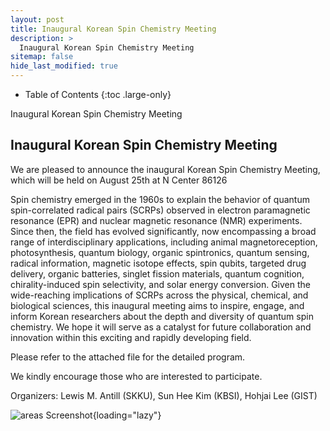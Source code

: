 ```yaml
---
layout: post
title: Inaugural Korean Spin Chemistry Meeting
description: >
  Inaugural Korean Spin Chemistry Meeting
sitemap: false
hide_last_modified: true
---
```


<!-- Google tag (gtag.js) -->
<script async src="https://www.googletagmanager.com/gtag/js?id=G-STRM3GYD69"></script>
<script>
  window.dataLayer = window.dataLayer || [];
  function gtag(){dataLayer.push(arguments);}
  gtag('js', new Date());

  gtag('config', 'G-STRM3GYD69');
</script>

- Table of Contents
{:toc .large-only}

Inaugural Korean Spin Chemistry Meeting

## Inaugural Korean Spin Chemistry Meeting

We are pleased to announce the inaugural Korean Spin Chemistry Meeting, which will be held on August 25th at N Center 86126

Spin chemistry emerged in the 1960s to explain the behavior of quantum spin-correlated radical pairs (SCRPs) observed in electron paramagnetic resonance (EPR) and nuclear magnetic resonance (NMR) experiments. Since then, the field has evolved significantly, now encompassing a broad range of interdisciplinary applications, including animal magnetoreception, photosynthesis, quantum biology, organic spintronics, quantum sensing, radical information, magnetic isotope effects, spin qubits, targeted drug delivery, organic batteries, singlet fission materials, quantum cognition, chirality-induced spin selectivity, and solar energy conversion.
Given the wide-reaching implications of SCRPs across the physical, chemical, and biological sciences, this inaugural meeting aims to inspire, engage, and inform Korean researchers about the depth and diversity of quantum spin chemistry. We hope it will serve as a catalyst for future collaboration and innovation within this exciting and rapidly developing field.

Please refer to the attached file for the detailed program.

We kindly encourage those who are interested to participate.

Organizers: Lewis M. Antill (SKKU), Sun Hee Kim (KBSI), Hohjai Lee (GIST)

![areas Screenshot](assets/img/KoSC_meeting_2025_final.png){loading="lazy"}
